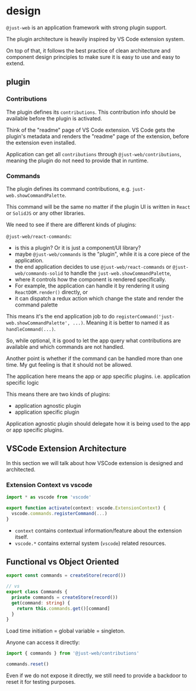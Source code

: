 # design

`@just-web` is an application framework with strong plugin support.

The plugin architecture is heavily inspired by VS Code extension system.

On top of that, it follows the best practice of clean architecture and component design principles to make sure it is easy to use and easy to extend.

## plugin

### Contributions

The plugin defines its `contributions`.
This contribution info should be available before the plugin is activated.

Think of the "readme" page of VS Code extension.
VS Code gets the plugin's metadata and renders the "readme" page of the extension,
before the extension even installed.

Application can get all `contributions` through `@just-web/contributions`,
meaning the plugin do not need to provide that in runtime.

### Commands

The plugin defines its command contributions, e.g. `just-web.showCommandPalette`.

This command will be the same no matter if the plugin UI is written in `React` or `SolidJS` or any other libraries.

We need to see if there are different kinds of plugins:

`@just-web/react-commands`:

- is this a plugin? Or it is just a component/UI library?
- maybe `@just-web/commands` is the "plugin", while it is a core piece of the application.
- the end application decides to use `@just-web/react-commands` or `@just-web/commands-solid` to handle the `just-web.showCommandPalette`,
- where it controls how the component is rendered specifically.
- For example, the application can handle it by rendering it using `ReactDOM.render()` directly, or
- it can dispatch a redux action which change the state and render the command palette

This means it's the end application job to do `registerCommand('just-web.showCommandPalette', ...)`.
Meaning it is better to named it as `handleCommand(...)`.

So, while optional, it is good to let the app query what contributions are available and which commands are not handled.

Another point is whether if the command can be handled more than one time.
My gut feeling is that it should not be allowed.

The application here means the app or app specific plugins.
i.e. application specific logic

This means there are two kinds of plugins:

- application agnostic plugin
- application specific plugin

Application agnostic plugin should delegate how it is being used to the app or app specific plugins.

## VSCode Extension Architecture

In this section we will talk about how VSCode extension is designed and architected.

### Extension Context vs vscode

```ts
import * as vscode from 'vscode'

export function activate(context: vscode.ExtensionContext) {
  vscode.commands.registerCommand(...)
}
```

- `context` contains contextual information/feature about the extension itself.
- `vscode.*` contains external system (`vscode`) related resources.

## Functional vs Object Oriented

```ts
export const commands = createStore(record())

// vs
export class Commands {
  private commands = createStore(record())
  get(command: string) {
    return this.commands.get()[command]
  }
}
```

Load time initiation = global variable = singleton.

Anyone can access it directly:

```ts
import { commands } from '@just-web/contributions'

commands.reset()
```

Even if we do not expose it directly,
we still need to provide a backdoor to reset it for testing purposes.
